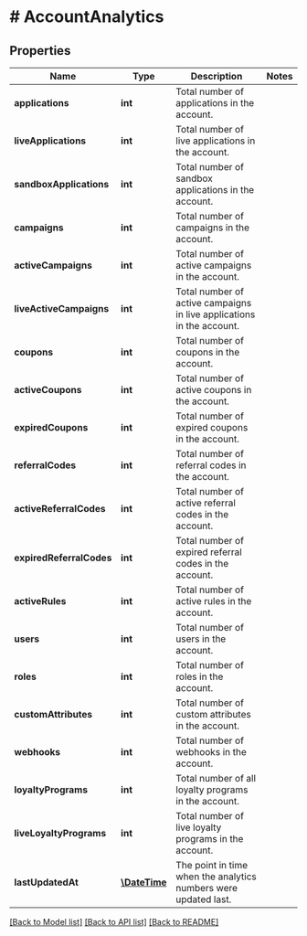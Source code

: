 # # AccountAnalytics

## Properties

Name | Type | Description | Notes
------------ | ------------- | ------------- | -------------
**applications** | **int** | Total number of applications in the account. | 
**liveApplications** | **int** | Total number of live applications in the account. | 
**sandboxApplications** | **int** | Total number of sandbox applications in the account. | 
**campaigns** | **int** | Total number of campaigns in the account. | 
**activeCampaigns** | **int** | Total number of active campaigns in the account. | 
**liveActiveCampaigns** | **int** | Total number of active campaigns in live applications in the account. | 
**coupons** | **int** | Total number of coupons in the account. | 
**activeCoupons** | **int** | Total number of active coupons in the account. | 
**expiredCoupons** | **int** | Total number of expired coupons in the account. | 
**referralCodes** | **int** | Total number of referral codes in the account. | 
**activeReferralCodes** | **int** | Total number of active referral codes in the account. | 
**expiredReferralCodes** | **int** | Total number of expired referral codes in the account. | 
**activeRules** | **int** | Total number of active rules in the account. | 
**users** | **int** | Total number of users in the account. | 
**roles** | **int** | Total number of roles in the account. | 
**customAttributes** | **int** | Total number of custom attributes in the account. | 
**webhooks** | **int** | Total number of webhooks in the account. | 
**loyaltyPrograms** | **int** | Total number of all loyalty programs in the account. | 
**liveLoyaltyPrograms** | **int** | Total number of live loyalty programs in the account. | 
**lastUpdatedAt** | [**\DateTime**](\DateTime.md) | The point in time when the analytics numbers were updated last. | 

[[Back to Model list]](../../README.md#documentation-for-models) [[Back to API list]](../../README.md#documentation-for-api-endpoints) [[Back to README]](../../README.md)


